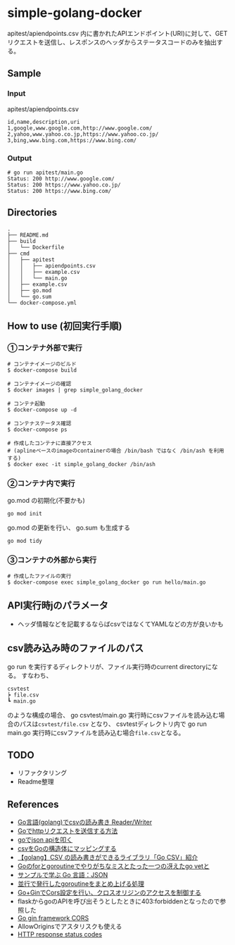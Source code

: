 # simple-golang-docker

apitest/apiendpoints.csv 内に書かれたAPIエンドポイント(URI)に対して、GETリクエストを送信し、レスポンスのヘッダからステータスコードのみを抽出する。

## Sample

### Input

apitest/apiendpoints.csv
```
id,name,description,uri
1,google,www.google.com,http://www.google.com/
2,yahoo,www.yahoo.co.jp,https://www.yahoo.co.jp/
3,bing,www.bing.com,https://www.bing.com/
```

### Output

```
# go run apitest/main.go
Status: 200 http://www.google.com/
Status: 200 https://www.yahoo.co.jp/
Status: 200 https://www.bing.com/
```

## Directories

```
.
├── README.md
├── build
│   └── Dockerfile
├── cmd
│   ├── apitest
│   │   ├── apiendpoints.csv
│   │   ├── example.csv
│   │   └── main.go
│   ├── example.csv
│   ├── go.mod
│   └── go.sum
└── docker-compose.yml
```

## How to use (初回実行手順)


### ①コンテナ外部で実行

```
# コンテナイメージのビルド
$ docker-compose build

# コンテナイメージの確認
$ docker images | grep simple_golang_docker

# コンテナ起動
$ docker-compose up -d

# コンテナステータス確認
$ docker-compose ps

# 作成したコンテナに直接アクセス
# (aplineベースのimageのcontainerの場合 /bin/bash ではなく /bin/ash を利用する)
$ docker exec -it simple_golang_docker /bin/ash 
```

### ②コンテナ内で実行

go.mod の初期化(不要かも)
```
go mod init
```

go.mod の更新を行い、 go.sum も生成する
```
go mod tidy
```

### ③コンテナの外部から実行
```
# 作成したファイルの実行
$ docker-compose exec simple_golang_docker go run hello/main.go
```

## API実行時jのパラメータ

* ヘッダ情報などを記載するならばcsvではなくてYAMLなどの方が良いかも

## csv読み込み時のファイルのパス

go run を実行するディレクトリが、ファイル実行時のcurrent directoryになる。
すなわち、
```
csvtest
┝ file.csv
┗ main.go
```
のような構成の場合、
go csvtest/main.go 実行時にcsvファイルを読み込む場合のパスは```csvtest/file.csv``` となり、
csvtestディレクトリ内で go run main.go 実行時にcsvファイルを読み込む場合```file.csv```となる。

## TODO

* リファクタリング
* Readme整理

## References

* [Go言語(golang)でcsvの読み書き Reader/Writer](https://golang.hateblo.jp/entry/golang-encoding-csv)
* [Goでhttpリクエストを送信する方法](https://qiita.com/taizo/items/c397dbfed7215969b0a5)
* [goでjson apiを叩く](https://qiita.com/nyamage/items/46f17318473aa141ffd5)
* [csvをGoの構造体にマッピングする](https://nakawatch.hatenablog.com/entry/2018/05/29/184737)
* [【golang】CSV の読み書きができるライブラリ「Go CSV」紹介](https://baba-s.hatenablog.com/entry/2018/11/23/220600)
* [Goのforとgoroutineでやりがちなミスとたった一つの冴えたgo vetと](https://qiita.com/sudix/items/67d4cad08fe88dcb9a6d)
* [サンプルで学ぶ Go 言語：JSON](https://www.spinute.org/go-by-example/json.html)
* [並行で発行したgoroutineをまとめ上げる処理](https://gist.github.com/paperlefthand/55c8147d5ebe7a243e9f65191be1d282)
* [Go+GinでCors設定を行い、クロスオリジンのアクセスを制御する](https://ti-tomo-knowledge.hatenablog.com/entry/2020/06/15/213401)
 * flaskからgoのAPIを呼び出そうとしたときに403:forbiddenとなったので参照した
* [Go gin framework CORS](https://stackoverflow.com/questions/29418478/go-gin-framework-cors)
 * AllowOriginsでアスタリスクも使える
* [HTTP response status codes](https://developer.mozilla.org/en-US/docs/Web/HTTP/Status)